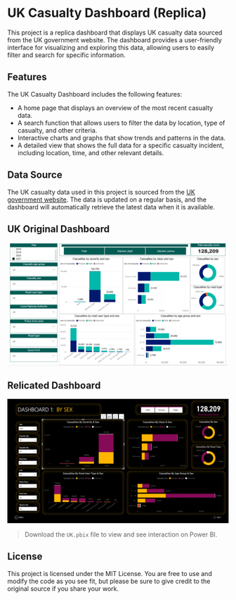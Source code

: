 # UK Casualty Dashboard (Replica)

This project is a replica dashboard that displays UK casualty data sourced from the UK government website. The dashboard provides a user-friendly interface for visualizing and exploring this data, allowing users to easily filter and search for specific information.

## Features
The UK Casualty Dashboard includes the following features:

- A home page that displays an overview of the most recent casualty data.
- A search function that allows users to filter the data by location, type of casualty, and other criteria.
- Interactive charts and graphs that show trends and patterns in the data.
- A detailed view that shows the full data for a specific casualty incident, including location, time, and other relevant details.

## Data Source
The UK casualty data used in this project is sourced from the [UK government website](https://maps.dft.gov.uk/road-casualties/index.html). The data is updated on a regular basis, and the dashboard will automatically retrieve the latest data when it is available.

## UK Original Dashboard
![Screenshot of the UK Casualty Dashboard](https://github.com/JZMNE/UK-Casualty-Dashboard-Replica/blob/main/img/uk.png)

## Relicated Dashboard
![Screenshot of the Replicatedd UK Casualty Dashboard](https://github.com/JZMNE/UK-Casualty-Dashboard-Replica/blob/main/img/img2.png)
> Download the `UK.pbix` file to view and see interaction on Power BI.

## License
This project is licensed under the MIT License. You are free to use and modify the code as you see fit, but please be sure to give credit to the original source if you share your work.
